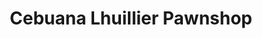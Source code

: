 ---
title: "Cebuana Lhuillier Pawnshop"
url: /las-pinas/cebuana-lhuillier-pawnshop-alabang-zapote-road/
shop: pawnbroker
---